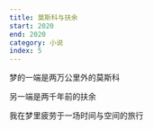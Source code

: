 ```yaml
---
title: 莫斯科与扶余
start: 2020
end: 2020
category: 小说
index: 5
---
```


梦的一端是两万公里外的莫斯科

另一端是两千年前的扶余

我在梦里疲劳于一场时间与空间的旅行
